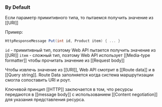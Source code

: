 ### By Default
Если параметр примитивного типа, то пытаемся получить значение из [[URI]]

Пример:
```csharp
HttpResponseMessage Put(int id, Product item) { ... }
```

`id` - примитивный тип, поэтому Web API пытается получить значение из [[URI]]
`item` - сложный тип, поэтому Web API использует [[Media-type formatter]] чтобы прочитать значение из [[Request body]]

Чтобы извлечь значение из [[URI]], Web API смотрит в [[Route data]] и в [[Query string]]. Route Data заполняется когда система маршрутизации смогла сопоставить URI и роут.

Ключевой принцип [[HTTP]] заключается в том, что ресурсы передаются в [[message body]] с использованием [[Content negotiation]] для указания представления ресурса.